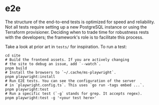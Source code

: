 # e2e

The structure of the end-to-end tests is optimized for speed and reliability.
Not all tests require setting up a new PostgreSQL instance or using the
Terraform provisioner. Deciding when to trade time for robustness rests with the
developers; the framework's role is to facilitate this process.

Take a look at prior art in `tests/` for inspiration. To run a test:

```shell
cd site
# Build the frontend assets. If you are actively changing
# the site to debug an issue, add `--watch`.
pnpm build
# Install the browsers to `~/.cache/ms-playwright`.
pnpm playwright:install
# Run E2E tests. You can see the configuration of the server
# in `playwright.config.ts`. This uses `go run -tags embed ...`.
pnpm playwright:test
# Run a specific test (`-g` stands for grep. It accepts regex).
pnpm playwright:test -g '<your test here>'
```
